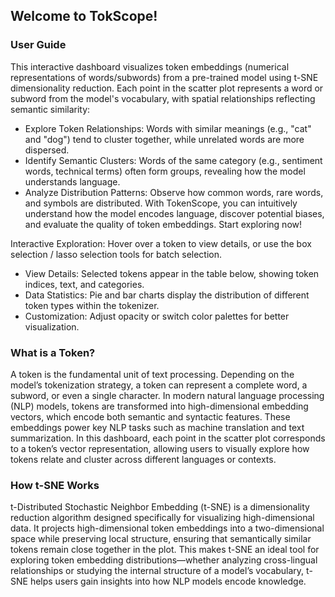 ## Welcome to TokScope!
### User Guide
This interactive dashboard visualizes token embeddings (numerical representations of words/subwords) from a pre-trained model using t-SNE dimensionality reduction. Each point in the scatter plot represents a word or subword from the model's vocabulary, with spatial relationships reflecting semantic similarity:

- Explore Token Relationships: Words with similar meanings (e.g., "cat" and "dog") tend to cluster together, while unrelated words are more dispersed.
- Identify Semantic Clusters: Words of the same category (e.g., sentiment words, technical terms) often form groups, revealing how the model understands language.
- Analyze Distribution Patterns: Observe how common words, rare words, and symbols are distributed.
With TokenScope, you can intuitively understand how the model encodes language, discover potential biases, and evaluate the quality of token embeddings. Start exploring now!

Interactive Exploration: Hover over a token to view details, or use the box selection  / lasso selection  tools for batch selection.
- View Details: Selected tokens appear in the table below, showing token indices, text, and categories.
- Data Statistics: Pie and bar charts display the distribution of different token types within the tokenizer.
- Customization: Adjust opacity  or switch color palettes  for better visualization.
### What is a Token?
A token is the fundamental unit of text processing. Depending on the model’s tokenization strategy, a token can represent a complete word, a subword, or even a single character. In modern natural language processing (NLP) models, tokens are transformed into high-dimensional embedding vectors, which encode both semantic and syntactic features. These embeddings power key NLP tasks such as machine translation and text summarization. In this dashboard, each point in the scatter plot corresponds to a token’s vector representation, allowing users to visually explore how tokens relate and cluster across different languages or contexts.

### How t-SNE Works
t-Distributed Stochastic Neighbor Embedding (t-SNE) is a dimensionality reduction algorithm designed specifically for visualizing high-dimensional data. It projects high-dimensional token embeddings into a two-dimensional space while preserving local structure, ensuring that semantically similar tokens remain close together in the plot. This makes t-SNE an ideal tool for exploring token embedding distributions—whether analyzing cross-lingual relationships or studying the internal structure of a model’s vocabulary, t-SNE helps users gain insights into how NLP models encode knowledge.
